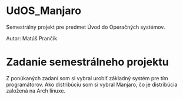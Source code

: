 # UdOS_Manjaro

Semestrálny projekt pre predmet Úvod do Operačných systémov.

Autor: Matúš Prančík

# Zadanie semestrálneho projektu


Z ponúkaných zadaní som si vybral urobiť základný systém pre tím programátorov. Ako distribúciu som si vybral Manjaro, čo je distribúcia založená na Arch linuxe.
